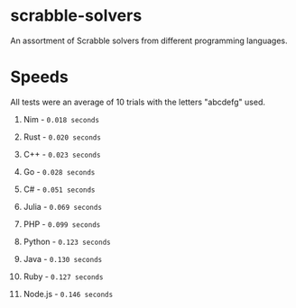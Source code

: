 # scrabble-solvers
An assortment of Scrabble solvers from different programming languages.

# Speeds
All tests were an average of 10 trials with the letters "abcdefg" used.

1. Nim - `0.018 seconds`

2. Rust - `0.020 seconds`

3. C++ - `0.023 seconds`

4. Go - `0.028 seconds`

5. C# - `0.051 seconds`

6. Julia - `0.069 seconds`
  
7. PHP - `0.099 seconds`

8. Python - `0.123 seconds`

9. Java - `0.130 seconds`

10. Ruby - `0.127 seconds`

11. Node.js - `0.146 seconds`








